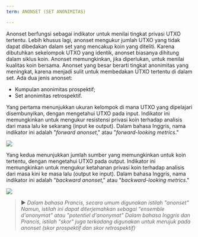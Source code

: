 ```yaml
---
term: ANONSET (SET ANONIMITAS)

---
```

Anonset berfungsi sebagai indikator untuk menilai tingkat privasi UTXO tertentu. Lebih khusus lagi, anonset mengukur jumlah UTXO yang tidak dapat dibedakan dalam set yang mencakup koin yang diteliti. Karena dibutuhkan sekelompok UTXO yang identik, anonset biasanya dihitung dalam siklus koin. Anonset memungkinkan, jika diperlukan, untuk menilai kualitas koin bersama. Anonset yang besar berarti tingkat anonimitas yang meningkat, karena menjadi sulit untuk membedakan UTXO tertentu di dalam set. Ada dua jenis anonset:


- Kumpulan anonimitas prospektif;
- Set anonimitas retrospektif.

Yang pertama menunjukkan ukuran kelompok di mana UTXO yang dipelajari disembunyikan, dengan mengetahui UTXO pada input. Indikator ini memungkinkan untuk mengukur resistensi privasi koin terhadap analisis dari masa lalu ke sekarang (input ke output). Dalam bahasa Inggris, nama indikator ini adalah "*forward anonset*," atau "*forward-looking metrics*."

![](../../dictionnaire/assets/39.webp)

Yang kedua menunjukkan jumlah sumber yang memungkinkan untuk koin tertentu, dengan mengetahui UTXO pada output. Indikator ini memungkinkan untuk mengukur ketahanan privasi koin terhadap analisis dari masa kini ke masa lalu (output ke input). Dalam bahasa Inggris, nama indikator ini adalah "*backward anonset*," atau "*backward-looking metrics*."

![](../../dictionnaire/assets/40.webp)

> ► *Dalam bahasa Prancis, secara umum digunakan istilah "anonset" Namun, istilah ini dapat diterjemahkan sebagai "ensemble d'anonymat" atau "potentiel d'anonymat" Dalam bahasa Inggris dan Prancis, istilah "skor" juga terkadang digunakan untuk merujuk pada anonset (skor prospektif dan skor retrospektif)*